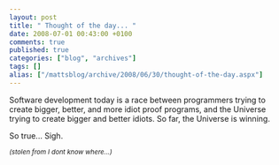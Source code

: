 ```yaml
---
layout: post
title: " Thought of the day... "
date: 2008-07-01 00:43:00 +0100
comments: true
published: true
categories: ["blog", "archives"]
tags: []
alias: ["/mattsblog/archive/2008/06/30/thought-of-the-day.aspx"]
---
```

<!-- more -->

<P>Software development today is a race between programmers trying to create bigger, better, and more idiot proof programs, and the Universe trying to create bigger and better idiots. So far, the Universe is winning.</P>
 <P>So true... Sigh.</P>
 <P><EM><SMALL>(stolen from I dont know where...)</SMALL></EM></P> 
